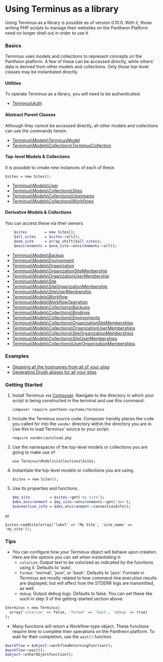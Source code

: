 # Using Terminus as a library

Using Terminus as a library is possible as of version 0.10.0. With it, those writing PHP scripts to manage their websites on the Pantheon Platform need no longer shell out in order to use it.

### Basics

Terminus uses models and collections to represent concepts on the Pantheon platform. A few of these can be accessed directly, while others' data is derived from other models and collections. Only those top-level classes may be instantiated directly.

#### Utilities
To operate Terminus as a library, you will need to be authenticated.
- [Terminus\Auth](Models/Auth.md)

#### Abstract Parent Classes
Although they cannot be accessed directly, all other models and collections can use the commands herein.
- [Terminus\Models\TerminusModel](Models/TerminusModel.md)
- [Terminus\Models\Collections\TerminusCollection](Models/Collections/TerminusCollection.md)

#### Top-level Models & Collections
It is possible to create new instances of each of these.

    $sites = new Sites();

- [Terminus\Models\User](Models/User.md)
- [Terminus\Models\Collections\Sites](Models/Collections/Sites.md)
- [Terminus\Models\Collections\Upstreams](Models/Collections/Upstreams.md)
- [Terminus\Models\Collections\Workflows](Models/Collections/Workflows.md)

#### Derivative Models & Collections
You can access these via their owners.
```bash
    $sites        = new Sites();
    $all_sites    = $sites->all();
    $one_site     = array_shift($all_sites);
    $environments = $one_site->environments->all();
```
- [Terminus\Models\Backup](Models/Backup.md)
- [Terminus\Models\Environment](Models/Environment.md)
- [Terminus\Models\Organization](Models/Organization.md)
- [Terminus\Models\OrganizationSiteMembership](Models/OrganizationSiteMembership.md)
- [Terminus\Models\OrganizationUserMembership](Models/OrganizationUserMembership.md)
- [Terminus\Models\Site](Models/Site.md)
- [Terminus\Models\SiteOrganizationMembership](Models/SiteOrganizationMembership.md)
- [Terminus\Models\SiteUserMembership](Models/SiteUserMembership.md)
- [Terminus\Models\Workflow](Models/Workflow.md)
- [Terminus\Models\WorkflowOperation](Models/WorkflowOperation.md)
- [Terminus\Models\Collections\Backups](Models/Collections/Backups.md)
- [Terminus\Models\Collections\Bindings](Models/Collections/Bindings.md)
- [Terminus\Models\Collections\Environments](Models/Collections/Environments.md)
- [Terminus\Models\Collections\OrganizationSiteMemberships](Models/Collections/OrganizationSiteMemberships.md)
- [Terminus\Models\Collections\OrganizationUserMemberships](Models/Collections/OrganizationUserMemberships.md)
- [Terminus\Models\Collections\SiteOrganizationMemberships](Models/Collections/SiteOrganizationMemberships.md)
- [Terminus\Models\Collections\SiteUserMemberships](Models/Collections/SiteUserMemberships.md)
- [Terminus\Models\Collections\UserOrganizationMemberships](Models/Collections/UserOrganizationMemberships.md)

### Examples
- [Gleaning all the hostnames from all of your sites](examples/getHostnames.php)
- [Generating Drush aliases for all your sites](examples/PantheonAliases.php)

### Getting Started

1. Install Terminus via [Composer](https://getcomposer.org/download/).
Navigate to the directory in which your script is being constructed in the
terminal and use this command:

    `composer require pantheon-systems/terminus`

2. Include the Terminus source code. Composer handily places the code you
called for into the `vendor` directory within the directory you are in.
Use this to load Terminus' source to your script:

    `require vendor/autoload.php`

3. Use the namespaces of the top-level models or collections you are going to make use of

    `use Terminus\Models\Collections\Sites;`

4. Instantiate the top-level models or collections you are using.

    `$sites = new Sites();`

5. Use its properties and functions.

    ```bash
    $my_site         = $sites->get('my_site');
    $dev_environment = $my_site->environments->get('dev'); 
    $connection_info = $dev_environment->connectionInfo();
    ```

or

`$sites->addSite(array('label' => 'My Site', 'site_name' => 'my_site'));`

### Tips

- You can configure how your Terminus object will behave upon creation. Here
are the options you can set when instantiating it:
  - `colorize`: Output text to be colorized as indicated by the functions
  using it. Defaults to 'auto'.
  - `format`: 'normal', 'json', or 'bash'. Defaults to 'json'. Formats in
  Terminus are mostly related to how command-line execution results are
  displayed, but will affect how the STDERR logs are transmitted, as well.
  - `debug`: Output debug logs. Defaults to false.
  You can set these like such in step 3 of the getting-started section above:
```bash
$terminus = new Terminus(
  array('colorize' => false, 'format' => 'bash', 'debug' => true)
);
```
- Many functions will return a Workflow-type object. These functions require
time to complete their operations on the Pantheon platform. To wait for their
completion, use the `wait()` function.
```bash
$workflow = $object->workflowReturningFunction();
$workflow->wait();
$object->otherObjectFunction();
```
